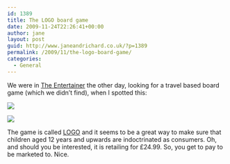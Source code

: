 ```yaml
---
id: 1389
title: The LOGO board game
date: 2009-11-24T22:26:41+00:00
author: jane
layout: post
guid: http://www.janeandrichard.co.uk/?p=1389
permalink: /2009/11/the-logo-board-game/
categories:
  - General
---
```

We were in [The Entertainer](http://www.thetoyshop.com/toyshop/index.jsp?bmUID=1259097722938&bmLocale=en_GB) the other day, looking for a travel based board game (which we didn&#8217;t find), when I spotted this:

![](http://farm3.static.flickr.com/2749/4132042672_39b7d9f8e7.jpg)

![](http://farm3.static.flickr.com/2777/4132043474_2f250bdb25.jpg)

The game is called [LOGO](http://www.drumondpark.com/logo/) and it seems to be a great way to make sure that children aged 12 years and upwards are indoctrinated as consumers. Oh, and should you be interested, it is retailing for £24.99. So, you get to pay to be marketed to. Nice.